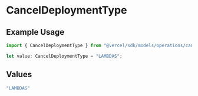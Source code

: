 # CancelDeploymentType

## Example Usage

```typescript
import { CancelDeploymentType } from "@vercel/sdk/models/operations/canceldeployment.js";

let value: CancelDeploymentType = "LAMBDAS";
```

## Values

```typescript
"LAMBDAS"
```